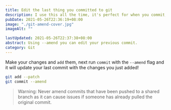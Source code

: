 ```yaml
---
title: Edit the last thing you committed to git
description: I use this all the time, it's perfect for when you commit, then realise you need to change one small part of your code.
pubDate: 2021-05-26T22:36:19+08:00
image: "./git-amend-cover.jpg"
imageAlt: ""

lastUpdated: 2021-05-26T22:37:38+08:00
abstract: Using --amend you can edit your previous commit.
category: Git
---
```


Make your changes and `add` them, next run `commit` with the `--amend` flag and it will update your last commit with the changes you just added!

```bash
git add --patch
git commit --amend
```

> Warning:
> Never amend commits that have been pushed to a shared branch as it can cause issues if someone has already pulled the original commit.

